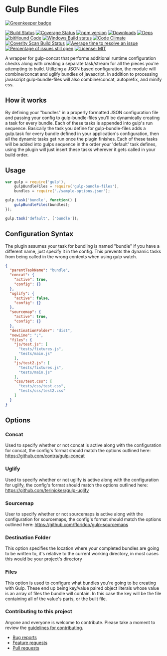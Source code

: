 # Gulp Bundle Files

[![Greenkeeper badge](https://badges.greenkeeper.io/m4l1c3/gulp-bundle-files.svg)](https://greenkeeper.io/)

[![Build Status](https://travis-ci.org/m4l1c3/gulp-bundle-files.png)](https://travis-ci.org/m4l1c3/gulp-bundle-files) [![Coverage Status](https://coveralls.io/repos/github/m4l1c3/gulp-bundle-files/badge.svg?branch=master)](https://coveralls.io/github/m4l1c3/gulp-bundle-files?branch=master) [![npm version](https://img.shields.io/npm/v/gulp-bundle-files.svg)](https://www.npmjs.com/package/gulp-bundle-files) [![Downloads][downloads-image]][npm-url] [![Deps](https://david-dm.org/m4l1c3/gulp-bundle-files.png)](https://david-dm.org/m4l1c3/gulp-bundle-files) [![bitHound Code](https://www.bithound.io/github/m4l1c3/gulp-bundle-files/badges/code.svg)](https://www.bithound.io/github/m4l1c3/gulp-bundle-files) [![Windows Build status](https://ci.appveyor.com/api/projects/status/3fn5b9siy52v37lr?svg=true&passingText=Windows%20Build%20OK)](https://ci.appveyor.com/project/m4l1c3/gulp-bundle-files) [![Code Climate](https://codeclimate.com/github/m4l1c3/gulp-bundle-files/badges/gpa.svg)](https://codeclimate.com/github/m4l1c3/gulp-bundle-files) [![Coverity Scan Build Status](https://scan.coverity.com/projects/m4l1c3-gulp-bundle-files/badge.svg)](https://scan.coverity.com/projects/m4l1c3-gulp-bundle-files) [![Average time to resolve an issue](http://isitmaintained.com/badge/resolution/m4l1c3/gulp-bundle-files.svg)](http://isitmaintained.com/project/m4l1c3/gulp-bundle-files "Average time to resolve an issue") [![Percentage of issues still open](http://isitmaintained.com/badge/open/m4l1c3/gulp-bundle-files.svg)](http://isitmaintained.com/project/m4l1c3/gulp-bundle-files "Percentage of issues still open") [![License: MIT](https://img.shields.io/badge/License-MIT-yellow.svg)](https://opensource.org/licenses/MIT)

A wrapper for gulp-concat that performs additional runtime configuration checks along with creating a separate task/stream for all the pieces you're attempting to build.  Utilizing a JSON based configuration, the module will combine/concat and uglify bundles of javascript.  In addition to processing javascript gulp-bundle-files will also combine/concat, autoprefix, and minify css.

## How it works

By defining your "bundles" in a properly formatted JSON configuration file and passing your config to gulp-bundle-files you'll be dynamically creating a task for every bundle.  Each of these tasks is appended into gulp's run sequence.  Basically the task you define for gulp-bundle-files adds a gulp.task for every bundle defined in your application's configuration, then all the dynamic tasks get run once the plugin finishes.  Each of these tasks will be added into gulps sequence in the order your 'default' task defines, using the plugin will just insert these tasks wherever it gets called in your build order.

## Usage

```js
var gulp = require('gulp'),
    gulpBundleFiles = require('gulp-bundle-files'),
    bundles = require('./sample-options.json');

gulp.task('bundle', function() {
    gulpBundleFiles(bundles);
});

gulp.task('default', ['bundle']);
```

## Configuration Syntax

The plugin assumes your task for bundling is named "bundle" if you have a different name, just specify it in the config.  This prevents the dynamic tasks from being called in the wrong contexts when using gulp watch.

```json
{
  "parentTaskName": "bundle",
  "concat": {
    "active": true,
    "config": {}
  },
  "uglify": {
    "active": false,
    "config": {}
  },
  "sourcemap": {
    "active": true,
    "config": {}
  },
  "destinationFolder": "dist",
  "newLine": ";",
  "files": {
    "js/test.js": [
      "tests/fixtures.js",
      "tests/main.js"
    ],
    "js/test2.js": [
      "tests/fixtures.js",
      "tests/main.js"
    ],
    "css/test.css": [
      "tests/css/test.css",
      "tests/css/test2.css"
    ]
  }
}
```

## Options

### Concat

Used to specify whether or not concat is active along with the configuration for concat, the config's format should match the options outlined here: https://github.com/contra/gulp-concat

### Uglify

Used to specify whether or not uglify is active along with the configuration for uglify, the config's format should match the options outlined here: https://github.com/terinjokes/gulp-uglify

### Sourcemap

User to specify whether or not sourcemaps is active along with the configuration for sourcemaps, the config's format should match the options outlined here: https://github.com/floridoo/gulp-sourcemaps

### Destination Folder

This option specifies the location where your completed bundles are going to be written to, it's relative to the current working directory, in most cases this would be your project's directory

### Files

This option is used to configure what bundles you're going to be creating with Gulp.  These end up being key/value paired object literals whose value is an array of files the bundle will contain.
In this case the key will be the file containing all of the value's parts, or the built file.

### Contributing to this project

Anyone and everyone is welcome to contribute. Please take a moment to
review the [guidelines for contributing](CONTRIBUTING.md).

* [Bug reports](CONTRIBUTING.md#bugs)
* [Feature requests](CONTRIBUTING.md#features)
* [Pull requests](CONTRIBUTING.md#pull-requests)

[downloads-image]: https://img.shields.io/npm/dm/gulp-bundle-files.svg
[npm-url]: https://www.npmjs.com/package/gulp-bundle-files
